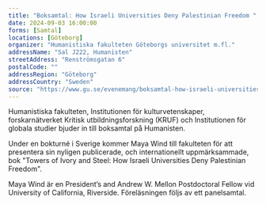 ```yaml
---
title: "Boksamtal: How Israeli Universities Deny Palestinian Freedom "
date: 2024-09-03 16:00:00
forms: [Samtal]
locations: [Göteborg]
organizer: "Humanistiska fakulteten Göteborgs universitet m.fl."
addressName: "Sal J222, Humanisten"
streetAddress: "Renströmsgatan 6"
postalCode: ""
addressRegion: "Göteborg"
addressCountry: "Sweden"
source: "https://www.gu.se/evenemang/boksamtal-how-israeli-universities-deny-palestinian-freedom"
---
```

Humanistiska fakulteten, Institutionen för kulturvetenskaper, forskarnätverket Kritisk utbildningsforskning (KRUF) och Institutionen för globala studier bjuder in till boksamtal på Humanisten. 

Under en bokturné i Sverige kommer Maya Wind till fakulteten för att presentera sin nyligen publicerade, och internationellt uppmärksammade, bok "Towers of Ivory and Steel: How Israeli Universities Deny Palestinian Freedom". 

Maya Wind är en President’s and Andrew W. Mellon Postdoctoral Fellow vid University of California, Riverside. Föreläsningen följs av ett panelsamtal. 